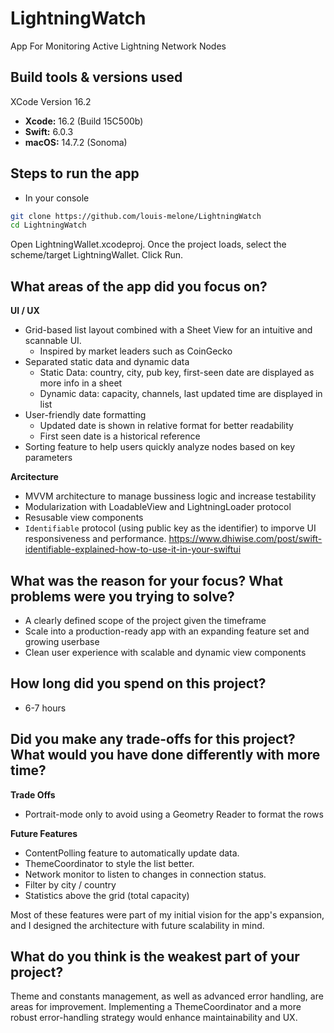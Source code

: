 # LightningWatch
App For Monitoring Active Lightning Network Nodes

## Build tools & versions used

XCode Version 16.2

- **Xcode:** 16.2 (Build 15C500b)
- **Swift:** 6.0.3
- **macOS:** 14.7.2 (Sonoma)

## Steps to run the app

- In your console

```sh 
git clone https://github.com/louis-melone/LightningWatch
cd LightningWatch
```

Open LightningWallet.xcodeproj. Once the project loads, select the scheme/target LightningWallet. Click Run.

## What areas of the app did you focus on?

__UI / UX__

- Grid-based list layout combined with a Sheet View for an intuitive and scannable UI.
    - Inspired by market leaders such as CoinGecko
- Separated static data and dynamic data
    - Static Data: country, city, pub key, first-seen date are displayed as more info in a sheet
    - Dynamic data: capacity, channels, last updated time are displayed in list
- User-friendly date formatting 
    - Updated date is shown in relative format for better readability
    - First seen date is a historical reference 
- Sorting feature to help users quickly analyze nodes based on key parameters

__Arcitecture__ 

- MVVM architecture to manage bussiness logic and increase testability 
- Modularization with LoadableView and LightningLoader protocol
- Resusable view components
- `Identifiable` protocol (using public key as the identifier) to imporve UI responsiveness and performance.
https://www.dhiwise.com/post/swift-identifiable-explained-how-to-use-it-in-your-swiftui

## What was the reason for your focus? What problems were you trying to solve?

- A clearly defined scope of the project given the timeframe 
- Scale into a production-ready app with an expanding feature set and growing userbase 
- Clean user experience with scalable and dynamic view components 

## How long did you spend on this project?

- 6-7 hours 

## Did you make any trade-offs for this project? What would you have done differently with more time?

__Trade Offs__

- Portrait-mode only to avoid using a Geometry Reader to format the rows 

__Future Features__

- ContentPolling feature to automatically update data. 
- ThemeCoordinator to style the list better. 
- Network monitor to listen to changes in connection status. 
- Filter by city / country 
- Statistics above the grid (total capacity)

Most of these features were part of my initial vision for the app's expansion, and I designed the architecture with future scalability in mind.

## What do you think is the weakest part of your project?

Theme and constants management, as well as advanced error handling, are areas for improvement. Implementing a ThemeCoordinator and a more robust error-handling strategy would enhance maintainability and UX.
